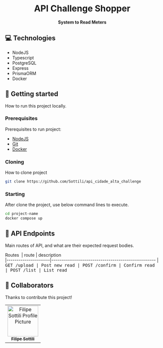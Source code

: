 <h1 align="center" style="font-weight: bold;">API Challenge Shopper</h1>

<p align="center">
    <b>System to Read Meters</b>
</p>

<h2 id="technologies">💻 Technologies</h2>

- NodeJS
- Typescript
- PostgreSQL
- Express
- PrismaORM
- Docker

<h2 id="started">🚀 Getting started</h2>

How to run this project locally.

<h3>Prerequisites</h3>

Prerequisites to run project:

- [NodeJS](https://nodejs.org/)
- [Git](https://git-scm.com/)
- [Docker](https://www.docker.com/get-started/)

<h3>Cloning</h3>

How to clone project

```bash
git clone https://github.com/Sottili/api_cidade_alta_challenge
```

<h3>Starting</h3>

After clone the project, use below command lines to execute.

```bash
cd project-name
docker compose up
```

<h2 id="routes">📍 API Endpoints</h2>

Main routes of API, and what are their expected request bodies.

Routes
​
| route                | description                                          
|----------------------|-----------------------------------------------------
| <kbd>GET /upload     | Post new read
| <kbd>POST /confirm   | Confirm read
| <kbd>POST /list      | List read

<h2 id="colab">🤝 Collaborators</h2>

Thanks to contribute this project!

<table>
  <tr>
    <td align="center">
      <a href="#">
        <img src="https://avatars.githubusercontent.com/u/91507688?v=4" width="100px;" alt="Filipe Sottili Profile Picture"/><br>
        <sub>
          <b>Filipe Sottili</b>
        </sub>
      </a>
    </td>
  </tr>
</table>
